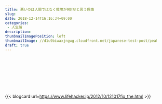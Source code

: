 ```yaml
---
title: 悪いのは人間ではなく環境が9割だと思う理由
slug: 
date: 2018-12-14T16:16:34+09:00
categories: 
 - 人生論
description: 
thumbnailImagePosition: left
thumbnailImage: //d1u9biwaxjngwg.cloudfront.net/japanese-test-post/peak-140.jpg
draft: true
---
```


<!--more-->

&nbsp;

&nbsp;

&nbsp;

&nbsp;

{{< blogcard url=https://www.lifehacker.jp/2012/10/121017fix_the.html >}}